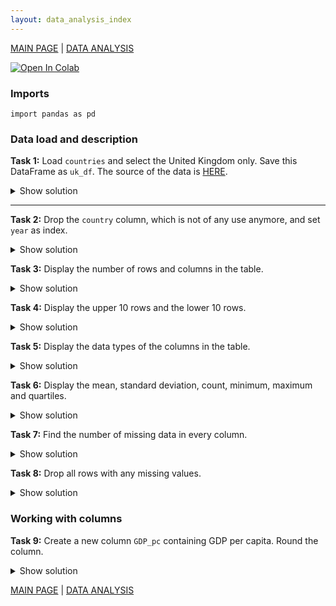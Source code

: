 ```yaml
---
layout: data_analysis_index
---
```


[MAIN PAGE](https://soukupmarek-edin.github.io/) | [DATA ANALYSIS](https://soukupmarek-edin.github.io/data_analysis/data_analysis_main.html)

[![Open In Colab](https://colab.research.google.com/assets/colab-badge.svg)](https://colab.research.google.com/drive/1z_S9y6VA5M3uab2UZJNhrPaUSsMbA2VZ?usp=sharing)

### Imports

```{python}
import pandas as pd
```

### Data load and description

**Task 1:** Load `countries` and select the United Kingdom only. Save this DataFrame as `uk_df`. The source of the data is 
[HERE](https://raw.githubusercontent.com/soukupmarek-edin/soukupmarek-edin.github.io/main/data_analysis/data/countries.csv).

<details>
  <summary>Show solution</summary>
  
  ```python
source = "https://raw.githubusercontent.com/soukupmarek-edin/soukupmarek-edin.github.io/main/data_analysis/data/countries.csv"

# option 1
uk_df = pd.read_csv(source, index_col='country').loc["United Kingdom"].reset_index()

# option 2
uk_df = pd.read_csv(source).query("country == 'United Kingdom'")

# option 3
uk_df = pd.read_csv(source)
uk_df = uk_df[uk_df['country']=='United Kingdom']
  ```
  
</details>

* * *

**Task 2:** Drop the `country` column, which is not of any use anymore, and set `year` as index.

<details>
  <summary>Show solution</summary>
  
  ```python
uk_df = uk_df.drop('country', 1).set_index('year')
  ```
  
</details>

**Task 3:** Display the number of rows and columns in the table.

<details>
  <summary>Show solution</summary>
  
  ```python
uk_df.shape
  ```
  
</details>

**Task 4:** Display the upper 10 rows and the lower 10 rows.

<details>
  <summary>Show solution</summary>
  
  ```python
print(uk_df.head())
print(uk_df.tail())
  ```
  
</details>

**Task 5:** Display the data types of the columns in the table.

<details>
  <summary>Show solution</summary>
  
  ```python
uk_df.info()
  ```
  
</details>

**Task 6:** Display the mean, standard deviation, count, minimum, maximum and quartiles.

<details>
  <summary>Show solution</summary>
  
  ```python
uk_df.describe()
  ```
  
</details>

**Task 7:** Find the number of missing data in every column.

<details>
  <summary>Show solution</summary>
  
  ```python
uk_df.isna().sum()
  ```
  
</details>

**Task 8:** Drop all rows with any missing values.

<details>
  <summary>Show solution</summary>
  
  ```python
uk_df.dropna(inplace=True)
  ```
  
</details>

### Working with columns

**Task 9:** Create a new column `GDP_pc` containing GDP per capita. Round the column.

<details>
  <summary>Show solution</summary>
  
  ```python
# option 1
uk_df['GDP_pc'] = uk_df['GDP'] / uk_df['population']

# option 2
uk_df = uk_df.assign(GDP_pc = uk_df.GDP / uk_df.population)

# rounding
uk_df['GDP_pc'] = uk_df['GDP_pc'].round()
  ```
  
</details>


[MAIN PAGE](https://soukupmarek-edin.github.io/) | [DATA ANALYSIS](https://soukupmarek-edin.github.io/data_analysis/data_analysis_main.html)











